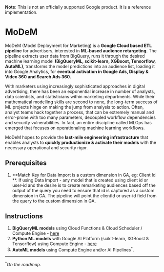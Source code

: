 **Note:** This is not an officially supported Google product. It is a reference
implementation.

# MoDeM

MoDeM (Model Deployment for Marketing) is a **Google Cloud based ETL pipeline**
for advertisers, interested in **ML-based audience retargeting**. The pipeline
extracts user data from BigQuery, runs it through the desired machine learning
model **(BigQueryML, scikit-learn, XGBoost, Tensorflow, AutoML)**, transforms
the model predictions into an audience list, loading it into Google Analytics,
for **eventual activation in Google Ads, Display & Video 360 and Search Ads
360.**

With marketers using increasingly sophisticated approaches in digital
advertising, there has been an exponential increase in number of analysts, data
scientists, and statisticians within marketing departments. While their
mathematical modelling skills are second to none, the long-term success of ML
projects hinge on making the jump from analysis to action. Often, analyst teams
hack together a process, that can be extremely manual and error-prone with too
many parameters, decoupled workflow dependencies and security vulnerabilities.
In fact, an entire discipline called MLOps has emerged that focuses on
operationaling machine learning workflows.

MoDeM hopes to provide the **last-mile engineering infrastructure** that enables
analysts to **quickly productionize & activate their models** with the necessary
operational and security rigor.

## Prerequisites

1.  **Match Key for Data Import is a custom dimension in GA, eg: Client Id **.
    If using Data Import - any model that is created using client id or user-id
    and the desire is to create remarketing audiences based off the output of
    the query you need to ensure that id is captured as a custom dimension in
    GA. The pipeline will point the clientId or user-id field from the query to
    the custom dimension in GA.

## Instructions

1.  **BigQueryML models** using Cloud Functions & Cloud Scheduler / Compute
    Engine - [here](https://github.com/google/modem/blob/master/bqml/README.md)
2.  **Python ML models** with Google AI Platform (scikit-learn, XGBoost &
    Tensorflow) using Compute Engine -
    [here](https://github.com/google/modem/blob/master/pythonML/README.md)
3.  **AutoML models** using Compute Engine and/or AI Pipelines<sup>*</sup>.

--------------------------------------------------------------------------------

<sup>*</sup>*On the roadmap.*
